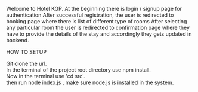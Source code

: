 Welcome to Hotel KGP.
At the beginning there is login / signup page for authentication
After successful registration, the user is redirected to booking page where there is list of different type of rooms
After selecting any particular room the user is redirected to confirmation page where they have to provide the details of the stay and accordingly they gets updated in backend.

HOW TO SETUP

Git clone the url. <br>
In the terminal of the project root directory use npm install. <br>
Now in the terminal use 'cd src'. <br>
then run node index.js , make sure node.js is installed in the system.<br>
